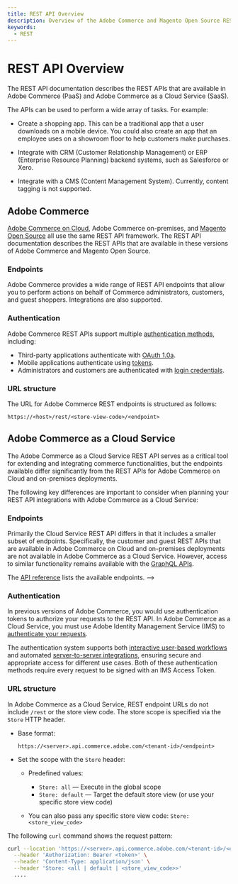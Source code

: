 ```yaml
---
title: REST API Overview
description: Overview of the Adobe Commerce and Magento Open Source REST API documentation.
keywords:
  - REST
--- 
```

 
# REST API Overview

The REST API documentation describes the REST APIs that are available in Adobe Commerce (PaaS) and Adobe Commerce as a Cloud Service (SaaS).

The APIs can be used to perform a wide array of tasks. For example:

*  Create a shopping app. This can be a traditional app that a user downloads on a mobile device. You could also create an app that an employee uses on a showroom floor to help customers make purchases.

*  Integrate with CRM (Customer Relationship Management) or ERP (Enterprise Resource Planning) backend systems, such as Salesforce or Xero.

*  Integrate with a CMS (Content Management System). Currently, content tagging is not supported.

## Adobe Commerce

<Edition name="paas" />

[Adobe Commerce on Cloud](https://experienceleague.adobe.com/en/docs/commerce-on-cloud/user-guide/overview?lang=en), Adobe Commerce on-premises, and [Magento Open Source](https://experienceleague.adobe.com/en/docs/commerce-admin/start/guide-overview) all use the same REST API framework. The REST API documentation describes the REST APIs that are available in these versions of Adobe Commerce and Magento Open Source.

### Endpoints

Adobe Commerce provides a wide range of REST API endpoints that allow you to perform actions on behalf of Commerce administrators, customers, and guest shoppers. Integrations are also supported.

### Authentication

Adobe Commerce REST APIs support multiple [authentication methods](../get-started/authentication/index.md), including:

*  Third-party applications authenticate with [OAuth 1.0a](../get-started/authentication/gs-authentication-oauth.md).
*  Mobile applications authenticate using [tokens](../get-started/authentication/gs-authentication-token.md).
*  Administrators and customers are authenticated with [login credentials](../get-started/authentication/gs-authentication-token.md).

### URL structure

The URL for Adobe Commerce REST endpoints is structured as follows:

`https://<host>/rest/<store-view-code>/<endpoint>`

## Adobe Commerce as a Cloud Service

<Edition name="saas" />

The Adobe Commerce as a Cloud Service REST API serves as a critical tool for extending and integrating commerce functionalities, but the endpoints available differ significantly from the REST APIs for Adobe Commerce on Cloud and on-premises deployments.

The following key differences are important to consider when planning your REST API integrations with Adobe Commerce as a Cloud Service:

### Endpoints

Primarily the Cloud Service REST API differs in that it includes a smaller subset of endpoints. Specifically, the customer and guest REST APIs that are available in Adobe Commerce on Cloud and on-premises deployments are not available in Adobe Commerce as a Cloud Service. However, access to similar functionality remains available with the [GraphQL APIs](../graphql/index.md).

The [API reference](../reference/rest/saas.md) lists the available endpoints. -->

### Authentication

In previous versions of Adobe Commerce, you would use authentication tokens to authorize your requests to the REST API. In Adobe Commerce as a Cloud Service, you must use Adobe Identity Management Service (IMS) to [authenticate your requests](./authentication/index.md).

The authentication system supports both [interactive user-based workflows](./authentication/user.md) and automated [server-to-server integrations](./authentication/server-to-server.md), ensuring secure and appropriate access for different use cases. Both of these authentication methods require every request to be signed with an IMS Access Token.

### URL structure

In Adobe Commerce as a Cloud Service, REST endpoint URLs do not include `/rest` or the store view code. The store scope is specified via the `Store` HTTP header.

* Base format:

  `https://<server>.api.commerce.adobe.com/<tenant-id>/<endpoint>`

* Set the scope with the `Store` header:

  * Predefined values:

    * `Store: all` — Execute in the global scope
    * `Store: default` — Target the default store view (or use your specific store view code)

  * You can also pass any specific store view code: `Store: <store_view_code>`

The following `curl` command shows the request pattern:

```bash
curl --location 'https://<server>.api.commerce.adobe.com/<tenant-id>/<endpoint>' \
  --header 'Authorization: Bearer <token>' \
  --header 'Content-Type: application/json' \
  --header 'Store: <all | default | <store_view_code>>'
  ....
```
